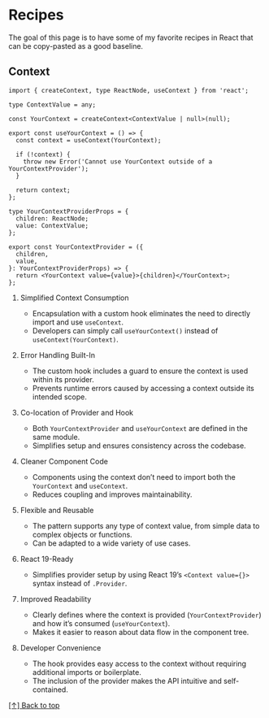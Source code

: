# Recipes

The goal of this page is to have some of my favorite recipes in React that can be
copy-pasted as a good baseline.

## Context

```tsx
import { createContext, type ReactNode, useContext } from 'react';

type ContextValue = any; 

const YourContext = createContext<ContextValue | null>(null);

export const useYourContext = () => {
  const context = useContext(YourContext);

  if (!context) {
    throw new Error('Cannot use YourContext outside of a YourContextProvider');
  }

  return context;
};

type YourContextProviderProps = {
  children: ReactNode;
  value: ContextValue;
};

export const YourContextProvider = ({
  children,
  value,
}: YourContextProviderProps) => {
  return <YourContext value={value}>{children}</YourContext>;
};
```

1. Simplified Context Consumption
   - Encapsulation with a custom hook eliminates the need to directly import and use `useContext`.
   - Developers can simply call `useYourContext()` instead of `useContext(YourContext)`.

2. Error Handling Built-In
   - The custom hook includes a guard to ensure the context is used within its provider.
   - Prevents runtime errors caused by accessing a context outside its intended scope.

3. Co-location of Provider and Hook
   - Both `YourContextProvider` and `useYourContext` are defined in the same module.
   - Simplifies setup and ensures consistency across the codebase.

4. Cleaner Component Code
   - Components using the context don’t need to import both the `YourContext` and `useContext`.
   - Reduces coupling and improves maintainability.

5. Flexible and Reusable
   - The pattern supports any type of context value, from simple data to complex objects or functions.
   - Can be adapted to a wide variety of use cases.

6. React 19-Ready
   - Simplifies provider setup by using React 19’s `<Context value={}>` syntax instead of `.Provider`.

7. Improved Readability
   - Clearly defines where the context is provided (`YourContextProvider`) and how it’s consumed (`useYourContext`).
   - Makes it easier to reason about data flow in the component tree.

8. Developer Convenience
   - The hook provides easy access to the context without requiring additional imports or boilerplate.
   - The inclusion of the provider makes the API intuitive and self-contained.

[[↑] Back to top](#top)